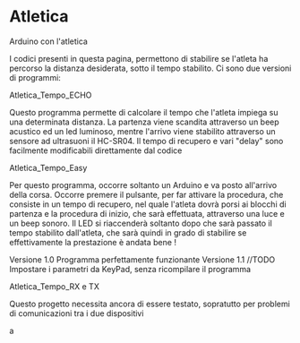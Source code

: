 Atletica
========

Arduino con l'atletica

I codici presenti in questa pagina, permettono di stabilire se l'atleta ha percorso la distanza desiderata,
sotto il tempo stabilito. Ci sono due versioni di programmi:

Atletica_Tempo_ECHO

Questo programma permette di calcolare il tempo che l'atleta impiega su una determinata distanza. La partenza viene
scandita attraverso un beep acustico ed un led luminoso, mentre l'arrivo viene stabilito attraverso un sensore ad 
ultrasuoni il HC-SR04. Il tempo di recupero e vari "delay" sono facilmente modificabili direttamente dal codice

Atletica_Tempo_Easy

Per questo programma, occorre soltanto un Arduino e va posto all'arrivo della corsa. Occorre premere il pulsante, per 
far attivare la procedura, che consiste in un tempo di recupero, nel quale l'atleta dovrà porsi ai blocchi di partenza
e la procedura di inizio, che sarà effettuata, attraverso una luce e un beep sonoro. 
Il LED si riaccenderà soltanto dopo che sarà passato il tempo stabilito dall'atleta, che sarà quindi in grado di stabilire 
se effettivamente la prestazione è andata bene ! 

Versione 1.0 Programma perfettamente funzionante 
Versione 1.1 //TODO Impostare i parametri da KeyPad, senza ricompilare il programma

Atletica_Tempo_RX e TX

Questo progetto necessita ancora di essere testato, sopratutto per problemi di comunicazioni tra i due dispositivi

a